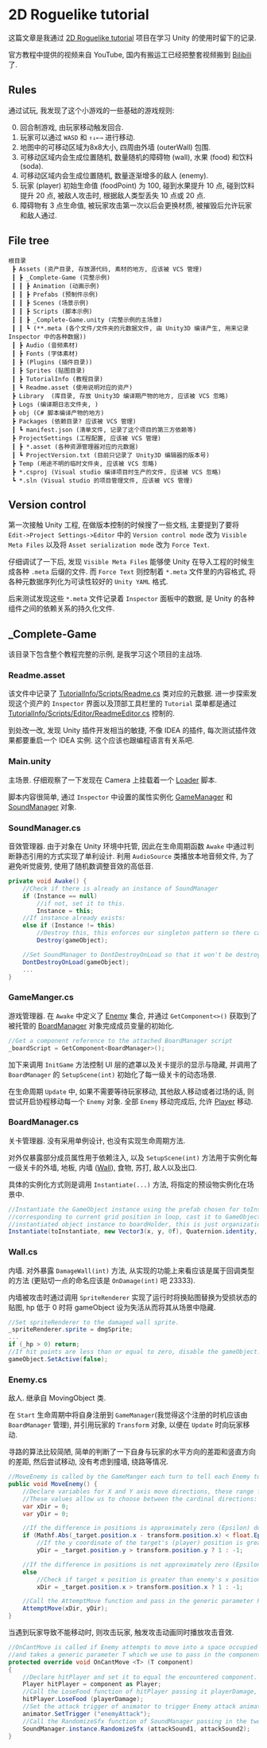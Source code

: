 # 2D Roguelike tutorial

这篇文章是我通过 [2D Roguelike tutorial](https://unity3d.com/learn/tutorials/s/2d-roguelike-tutorial) 
项目在学习 Unity 的使用时留下的记录. 

官方教程中提供的视频来自 YouTube, 国内有搬运工已经把整套视频搬到 
[Bilibili](https://www.bilibili.com/video/av5480978) 了.

## Rules

通过试玩, 我发现了这个小游戏的一些基础的游戏规则:

0. 回合制游戏, 由玩家移动触发回合.
0. 玩家可以通过 `WASD` 和 `↑↓←→` 进行移动.
0. 地图中的可移动区域为8x8大小, 四周由外墙 (outerWall) 包围.
0. 可移动区域内会生成位置随机, 数量随机的障碍物 (wall), 水果 (food) 和饮料 (soda).
0. 可移动区域内会生成位置随机, 数量逐渐增多的敌人 (enemy).
0. 玩家 (player) 初始生命值 (foodPoint) 为 100, 碰到水果提升 10 点, 碰到饮料
提升 20 点, 被敌人攻击时, 根据敌人类型丢失 10 点或 20 点.
0. 障碍物有 3 点生命值, 被玩家攻击第一次以后会更换材质, 被摧毁后允许玩家和敌人通过.

## File tree

```
根目录
 ┣ Assets (资产目录, 存放源代码, 素材的地方, 应该被 VCS 管理)
 ┃ ┣ _Complete-Game (完整示例)
 ┃ ┃ ┣ Animation (动画示例)
 ┃ ┃ ┣ Prefabs (预制件示例)
 ┃ ┃ ┣ Scenes (场景示例)
 ┃ ┃ ┣ Scripts (脚本示例)
 ┃ ┃ ┣ _Complete-Game.unity (完整示例的主场景)
 ┃ ┃ ┗ (**.meta (各个文件/文件夹的元数据文件, 由 Unity3D 编译产生, 用来记录 Inspector 中的各种数据))
 ┃ ┣ Audio (音频素材)
 ┃ ┣ Fonts (字体素材)
 ┃ ┣ (Plugins (插件目录))
 ┃ ┣ Sprites (贴图目录)
 ┃ ┣ TutorialInfo (教程目录)
 ┃ ┗ Readme.asset (使用说明对应的资产)
 ┣ Library  (库目录, 存放 Unity3D 编译期产物的地方, 应该被 VCS 忽略)
 ┣ Logs (编译期日志文件夹, )
 ┣ obj (C# 脚本编译产物的地方)
 ┣ Packages (依赖目录? 应该被 VCS 管理)
 ┃ ┗ manifest.json (清单文件, 记录了这个项目的第三方依赖等)
 ┣ ProjectSettings (工程配置, 应该被 VCS 管理)
 ┃ ┣ *.asset (各种资源管理器对应的元数据)
 ┃ ┗ ProjectVersion.txt (目前只记录了 Unity3D 编辑器的版本号)
 ┣ Temp (用途不明的临时文件夹, 应该被 VCS 忽略)
 ┣ *.csproj (Visual studio 编译项目时生产的文件, 应该被 VCS 忽略)
 ┗ *.sln (Visual studio 的项目管理文件, 应该被 VCS 管理)
```

## Version control

第一次接触 Unity 工程, 在做版本控制的时候搜了一些文档, 主要提到了要将 `Edit->Project
Settings->Editor` 中的 `Version control mode` 改为 `Visible Meta Files` 以及将
`Asset serialization mode` 改为 `Force Text`. 

仔细调试了一下后, 发现 `Visible Meta Files` 能够使 Unity 在导入工程的时候生成各种
`.meta` 后缀的文件. 而 `Force Text` 则控制着 `*.meta` 文件里的内容格式,
将各种元数据序列化为可读性较好的 `Unity YAML` 格式.

后来测试发现这些 `*.meta` 文件记录着 `Inspector` 面板中的数据, 是 Unity
的各种组件之间的依赖关系的持久化文件.

## _Complete-Game

该目录下包含整个教程完整的示例, 是我学习这个项目的主战场.

### Readme.asset

该文件中记录了 [TutorialInfo/Scripts/Readme.cs](https://github.com/XieEDeHeiShou/tutorial-2d-roguelike/blob/master/Assets/TutorialInfo/Scripts/Readme.cs)
类对应的元数据. 进一步探索发现这个资产的 `Inspector` 界面以及顶部工具栏里的 `Tutorial` 菜单都是通过
[TutorialInfo/Scripts/Editor/ReadmeEditor.cs](https://github.com/XieEDeHeiShou/tutorial-2d-roguelike/blob/master/Assets/TutorialInfo/Scripts/Editor/ReadmeEditor.cs)
控制的.

到处改一改, 发现 Unity 插件开发相当的敏捷, 不像 IDEA 的插件, 
每次测试插件效果都要重启一个 IDEA 实例. 这个应该也跟编程语言有关系吧.

### Main.unity

主场景. 仔细观察了一下发现在 Camera 上挂载着一个
[Loader](https://github.com/XieEDeHeiShou/tutorial-2d-roguelike/blob/master/Assets/_Complete-Game/Scripts/Loader.cs)
脚本. 

脚本内容很简单, 通过 `Inspector` 中设置的属性实例化 
[GameManager](https://github.com/XieEDeHeiShou/tutorial-2d-roguelike/blob/master/Assets/_Complete-Game/Scripts/GameManager.cs)
和 
[SoundManager](https://github.com/XieEDeHeiShou/tutorial-2d-roguelike/blob/master/Assets/_Complete-Game/Scripts/SoundManager.cs)
对象.

### SoundManager.cs

音效管理器. 由于对象在 Unity 环境中托管, 因此在生命周期函数 `Awake` 
中通过判断静态引用的方式实现了单利设计. 利用 `AudioSource` 类播放本地音频文件, 
为了避免听觉疲劳, 使用了随机数调整音效的高低音.

```c#
private void Awake() {
    //Check if there is already an instance of SoundManager
    if (Instance == null)
        //if not, set it to this.
        Instance = this;
    //If instance already exists:
    else if (Instance != this)
        //Destroy this, this enforces our singleton pattern so there can only be one instance of SoundManager.
        Destroy(gameObject);

    //Set SoundManager to DontDestroyOnLoad so that it won't be destroyed when reloading our scene.
    DontDestroyOnLoad(gameObject);
    ...
}
```

### GameManger.cs

游戏管理器. 在 `Awake` 中定义了 [Enemy](https://github.com/XieEDeHeiShou/tutorial-2d-roguelike/blob/master/Assets/_Complete-Game/Scripts/Enemy.cs) 
集合, 并通过 `GetComponent<>()` 获取到了被托管的 
[BoardManager](https://github.com/XieEDeHeiShou/tutorial-2d-roguelike/blob/master/Assets/_Complete-Game/Scripts/BoardManager.cs)
对象完成成员变量的初始化. 

```c#
//Get a component reference to the attached BoardManager script
_boardScript = GetComponent<BoardManager>();
```

加下来调用 `InitGame` 方法控制 UI 层的遮罩以及关卡提示的显示与隐藏, 并调用了 
`BoardManager` 的 `SetupScene(int)` 初始化了每一级关卡的动态场景. 

在生命周期 `Update` 中, 如果不需要等待玩家移动, 其他敌人移动或者过场的话, 
则尝试开启协程移动每一个 `Enemy` 对象. 全部 `Enemy` 移动完成后, 允许 
[Player](https://github.com/XieEDeHeiShou/tutorial-2d-roguelike/blob/master/Assets/_Complete-Game/Scripts/Player.cs)
移动.

### BoardManager.cs

关卡管理器. 没有采用单例设计, 也没有实现生命周期方法. 

对外仅暴露部分成员属性用于依赖注入, 以及 `SetupScene(int)` 方法用于实例化每一级关卡的外墙,
地板, 内墙 ([Wall](https://github.com/XieEDeHeiShou/tutorial-2d-roguelike/blob/master/Assets/_Complete-Game/Scripts/Player.cs)),
食物, 苏打, 敌人以及出口.

具体的实例化方式则是调用 `Instantiate(...)` 方法, 将指定的预设物实例化在场景中.

```c#
//Instantiate the GameObject instance using the prefab chosen for toInstantiate at the Vector3
//corresponding to current grid position in loop, cast it to GameObject. Set the parent of our newly
//instantiated object instance to boardHolder, this is just organizational to avoid cluttering hierarchy.
Instantiate(toInstantiate, new Vector3(x, y, 0f), Quaternion.identity, _boardHolder);
```

### Wall.cs

内墙. 对外暴露 `DamageWall(int)` 方法, 从实现的功能上来看应该是属于回调类型的方法
(更贴切一点的命名应该是 `OnDamage(int)` 吧 23333).

内墙被攻击时通过调用 `SpriteRenderer` 实现了运行时将换贴图替换为受损状态的贴图, 
hp 低于 0 时将 gameObject 设为失活从而将其从场景中隐藏.

```c#
//Set spriteRenderer to the damaged wall sprite.
_spriteRenderer.sprite = dmgSprite;
...
if (_hp > 0) return;
//If hit points are less than or equal to zero, disable the gameObject.
gameObject.SetActive(false);
```

### Enemy.cs

敌人. 继承自 MovingObject 类.

在 `Start` 生命周期中将自身注册到 `GameManager`(我觉得这个注册的时机应该由 `BoardManager`
管理), 并引用玩家的 `Transform` 对象, 以便在 `Update` 时向玩家移动.

寻路的算法比较简陋, 简单的判断了一下自身与玩家的水平方向的差距和竖直方向的差距,
然后尝试移动, 没有考虑到撞墙, 绕路等情况.

```c#
//MoveEnemy is called by the GameManger each turn to tell each Enemy to try to move towards the player.
public void MoveEnemy() {
    //Declare variables for X and Y axis move directions, these range from -1 to 1.
    //These values allow us to choose between the cardinal directions: up, down, left and right.
    var xDir = 0;
    var yDir = 0;

    //If the difference in positions is approximately zero (Epsilon) do the following:
    if (Mathf.Abs(_target.position.x - transform.position.x) < float.Epsilon)
        //If the y coordinate of the target's (player) position is greater than the y coordinate of this enemy's position set y direction 1 (to move up). If not, set it to -1 (to move down).
        yDir = _target.position.y > transform.position.y ? 1 : -1;

    //If the difference in positions is not approximately zero (Epsilon) do the following:
    else
        //Check if target x position is greater than enemy's x position, if so set x direction to 1 (move right), if not set to -1 (move left).
        xDir = _target.position.x > transform.position.x ? 1 : -1;

    //Call the AttemptMove function and pass in the generic parameter Player, because Enemy is moving and expecting to potentially encounter a Player
    AttemptMove(xDir, yDir);
}
```

当遇到玩家导致不能移动时, 则攻击玩家, 触发攻击动画同时播放攻击音效.

```c#
//OnCantMove is called if Enemy attempts to move into a space occupied by a Player, it overrides the OnCantMove function of MovingObject 
//and takes a generic parameter T which we use to pass in the component we expect to encounter, in this case Player
protected override void OnCantMove <T> (T component)
{
	//Declare hitPlayer and set it to equal the encountered component.
	Player hitPlayer = component as Player;
	//Call the LoseFood function of hitPlayer passing it playerDamage, the amount of foodpoints to be subtracted.
	hitPlayer.LoseFood (playerDamage);
	//Set the attack trigger of animator to trigger Enemy attack animation.
	animator.SetTrigger ("enemyAttack");
	//Call the RandomizeSfx function of SoundManager passing in the two audio clips to choose randomly between.
	SoundManager.instance.RandomizeSfx (attackSound1, attackSound2);
}
```


